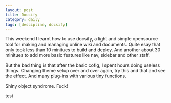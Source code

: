 ```yaml
---
layout: post
title: Docsify
category: daily
tags: [descipline, docsify]
---
```

This weekend I learnt how to use docsify, a light and simple opensource tool for making and managing online wiki and documents. Quite esay that only took less than 10 minitues to build and deploy. And another about 30 minitues to add more basic features like nav, sidebar and other staff. 

But the bad thing is that after the basic cofig, I spent hours doing useless things. Changing theme setup over and over again, try this and that and see the effect. And many plug-ins with various tiny functions. 

Shiny object syndrome. Fuck!

test